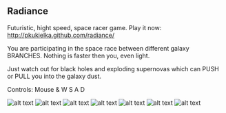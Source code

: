 ## Radiance

Futuristic, hight speed, space racer game.
Play it now: http://pkukielka.github.com/radiance/

You are participating in the space race between different galaxy BRANCHES. Nothing is faster then you, even light.

Just watch out for black holes and exploding supernovas which can PUSH or PULL you into the galaxy dust.

Controls: Mouse & W S A D

![alt text](http://i47.tinypic.com/xcq16t.jpg "Screen 1")
![alt text](http://i46.tinypic.com/rhpr1i.jpg "Screen 2")
![alt text](http://i47.tinypic.com/qs30jq.jpg "Screen 3")
![alt text](http://i47.tinypic.com/35bsgaf.jpg "Screen 4")
![alt text](http://i45.tinypic.com/123l3wi.jpg "Screen 5")
![alt text](http://i45.tinypic.com/s5e7a1.jpg "Screen 6")
![alt text](http://i45.tinypic.com/s5e7a1.jpg "Screen 7")